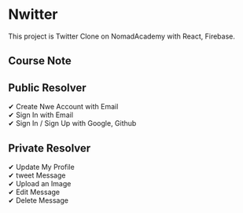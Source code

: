 # Nwitter

This project is Twitter Clone on NomadAcademy with React, Firebase.

## Course Note

## Public Resolver

✔ Create Nwe Account with Email <br>
✔ Sign In with Email  <br>
✔ Sign In / Sign Up with Google, Github  <br>


## Private Resolver

✔ Update My Profile  <br>
✔ tweet Message  <br>
✔ Upload an Image  <br>
✔ Edit Message  <br>
✔ Delete Message  <br>

